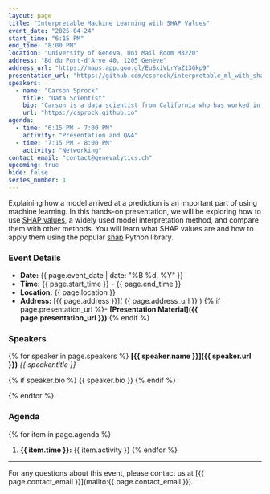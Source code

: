 ```yaml
---
layout: page
title: "Interpretable Machine Learning with SHAP Values"
event_date: "2025-04-24"
start_time: "6:15 PM"
end_time: "8:00 PM"
location: "University of Geneva, Uni Mail Room M3220"
address: "Bd du Pont-d'Arve 40, 1205 Genève"
address_url: "https://maps.app.goo.gl/EuSxiVLrYaZ13Gkp9"
presentation_url: "https://github.com/csprock/interpretable_ml_with_shap"
speakers:
  - name: "Carson Sprock"
    title: "Data Scientist"
    bio: "Carson is a data scientist from California who has worked in the freight and commodities industries in the United States and Switzerland."
    url: "https://csprock.github.io"
agenda:
  - time: "6:15 PM - 7:00 PM"
    activity: "Presentation and Q&A"
  - time: "7:15 PM - 8:00 PM"
    activity: "Networking"
contact_email: "contact@genevalytics.ch"
upcoming: true
hide: false
series_number: 1
---
```


Explaining how a model arrived at a prediction is an important part of using machine learning. In this hands-on presentation, we will be exploring how to use [SHAP values](https://proceedings.neurips.cc/paper_files/paper/2017/file/8a20a8621978632d76c43dfd28b67767-Paper.pdf), a widely used model interpretation method, and compare them with other methods. You will learn what SHAP values are and how to apply them using the popular [shap](https://shap.readthedocs.io/en/latest/) Python library. 

### Event Details

- **Date:** {{ page.event_date | date: "%B %d, %Y" }}
- **Time:** {{ page.start_time }} - {{ page.end_time }}
- **Location:** {{ page.location }}
- **Address:** [{{ page.address }}]( {{ page.address_url }} )
{% if page.presentation_url %}- **[Presentation Material]({{ page.presentation_url }})** {% endif %}

### Speakers

{% for speaker in page.speakers %}
**[{{ speaker.name }}]({{ speaker.url }})**
*{{ speaker.title }}*

{% if speaker.bio %} {{ speaker.bio }} {% endif %}


{% endfor %}

### Agenda

{% for item in page.agenda %}
1. **{{ item.time }}:** {{ item.activity }}
{% endfor %}

---

For any questions about this event, please contact us at [{{ page.contact_email }}](mailto:{{ page.contact_email }}).